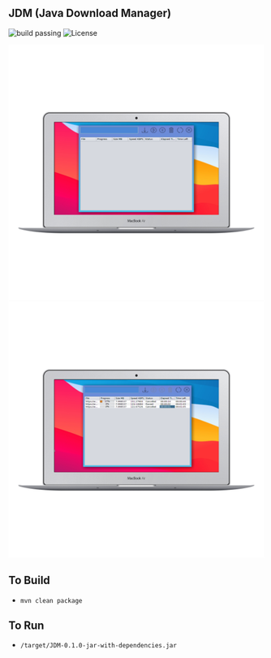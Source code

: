 ## JDM (Java Download Manager)

![build passing](https://travis-ci.com/iamabs2001/JDM.svg?branch)
![License](https://badgen.net/github/license/micromatch/micromatch)

![Screenshot1](screenshot/1.png)
![Screenshot2](screenshot/2.png)

## To Build
- ``` mvn clean package ```

## To Run
- ``` /target/JDM-0.1.0-jar-with-dependencies.jar ```